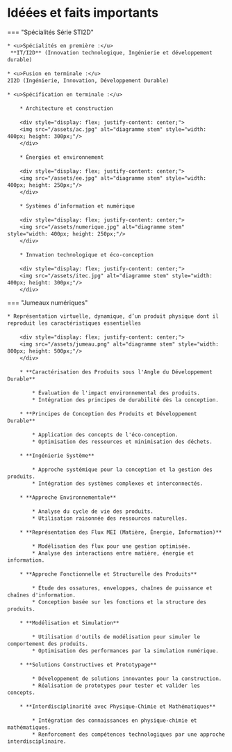 # Idéées et faits importants

=== "Spécialités Série STI2D"

    * <u>Spécialités en première :</u>  
     **IT/I2D** (Innovation technologique, Ingénierie et développement durable)

    * <u>Fusion en terminale :</u>  
    2I2D (Ingénierie, Innovation, Développement Durable)  

    * <u>Spécification en terminale :</u>  

        * Architecture et construction

        <div style="display: flex; justify-content: center;">
        <img src="/assets/ac.jpg" alt="diagramme stem" style="width: 400px; height: 300px;"/>
        </div>

        * Énergies et environnement

        <div style="display: flex; justify-content: center;">
        <img src="/assets/ee.jpg" alt="diagramme stem" style="width: 400px; height: 250px;"/>
        </div>

        * Systèmes d’information et numérique

        <div style="display: flex; justify-content: center;">
        <img src="/assets/numerique.jpg" alt="diagramme stem" style="width: 400px; height: 250px;"/>
        </div>

        * Innvation technologique et éco-conception

        <div style="display: flex; justify-content: center;">
        <img src="/assets/itec.jpg" alt="diagramme stem" style="width: 400px; height: 300px;"/>
        </div>


=== "Jumeaux numériques"

    * Représentation virtuelle, dynamique, d’un produit physique dont il reproduit les caractéristiques essentielles

        <div style="display: flex; justify-content: center;">
        <img src="/assets/jumeau.png" alt="diagramme stem" style="width: 800px; height: 500px;"/>
        </div>

        * **Caractérisation des Produits sous l'Angle du Développement Durable**

            * Évaluation de l'impact environnemental des produits.
            * Intégration des principes de durabilité dès la conception.

        * **Principes de Conception des Produits et Développement Durable**

            * Application des concepts de l'éco-conception.
            * Optimisation des ressources et minimisation des déchets.

        * **Ingénierie Système**

            * Approche systémique pour la conception et la gestion des produits.
            * Intégration des systèmes complexes et interconnectés.

        * **Approche Environnementale**

            * Analyse du cycle de vie des produits.
            * Utilisation raisonnée des ressources naturelles.

        * **Représentation des Flux MEI (Matière, Énergie, Information)**

            * Modélisation des flux pour une gestion optimisée.
            * Analyse des interactions entre matière, énergie et information.

        * **Approche Fonctionnelle et Structurelle des Produits**

            * Étude des ossatures, enveloppes, chaînes de puissance et chaînes d'information.
            * Conception basée sur les fonctions et la structure des produits.

        * **Modélisation et Simulation**

            * Utilisation d'outils de modélisation pour simuler le comportement des produits.
            * Optimisation des performances par la simulation numérique.

        * **Solutions Constructives et Prototypage**

            * Développement de solutions innovantes pour la construction.
            * Réalisation de prototypes pour tester et valider les concepts.

        * **Interdisciplinarité avec Physique-Chimie et Mathématiques**

            * Intégration des connaissances en physique-chimie et mathématiques.
            * Renforcement des compétences technologiques par une approche interdisciplinaire.